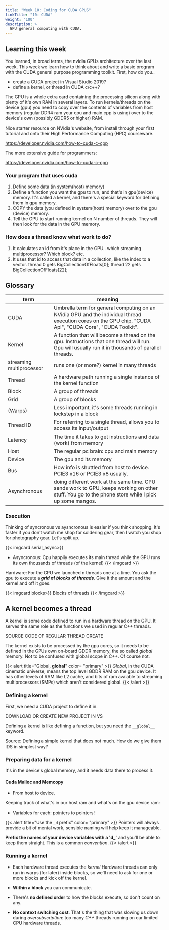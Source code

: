 ```yaml
---
title: "Week 10: Coding for CUDA GPUS" 
linkTitle: "10: CUDA"
weight: "100"
description: >
  GPU general computing with CUDA.
---
```



## Learning this week

You learned, in broad terms, the nvidia GPUs architecture over the last week. This week we learn how to think about and write a basic program with the CUDA general purpose programming toolkit.
First, how do you..
* create a CUDA project in Visual Studio 2019?
* define a kernel, or thread in CUDA c/c++?

The GPU is a whole extra card containing the processing silicon along with plenty of it's own RAM in several layers. To run kernels/threads on the device (gpu) you need to copy over the contents of variables from host memory (regular DDR4 ram your cpu and main.cpp is using) over to the device's own (possibly GDDR5 or higher) RAM.


Nice starter resource on NVidia's website, from install through your first tutorial and onto their High Performance Computing (HPC) courseware.

<https://developer.nvidia.com/how-to-cuda-c-cpp>

The more extensive guide for programmers:

<https://developer.nvidia.com/how-to-cuda-c-cpp>

### Your program that uses cuda
1. Define some data (in system(host) memory)
2. Define a function you want the gpu to run, and that's in gpu(device) memory. It's called a kernel, and there's a special keyword for defining them in gpu memory.
3. COPY the data (you defined in system(host) memory) over to the gpu (device) memory.
4. Tell the GPU to start running kernel on N number of threads. They will then look for the data in the GPU memory.

### How does a thread know what work to do?
1. It calculates an id from it's place in the GPU.. which streaming multiprocessor? Which block? etc.
2. It uses that id to access that data in a collection, like the index to a vector. thread 0 gets BigCollectionOfFloats[0]; thread 22 gets BigCollectionOfFloats[22];
  
## Glossary

term | meaning
----------- | ----------------------------------------------------
CUDA | Umbrella term for general computing on an NVidia GPU and the individual thread execution cores on the GPU chip. "CUDA Api", "CUDA Core", "CUDA Toolkit".
Kernel | A function that will become a thread on the gpu. Instructions that one thread will run. Gpu will usually run it in thousands of parallel threads.
streaming multiprocessor | runs one (or more?) kernel in many threads
Thread | A hardware path running a single instance of the kernel function
Block | A group of threads
Grid | A group of blocks
(Warps) | Less important, it's some threads running in lockstep in a block
Thread ID | For referring to a single thread, allows you to access its input/output
Latency | The time it takes to get instructions and data (work) from memory
Host | The regular pc brain: cpu and main memory
Device | The gpu and its memory
Bus | How info is shuttled from host to device. PCIE3 x16 or PCIE3 x8 usually.
Asynchronous | doing different work at the same time. CPU sends work to GPU, keeps working on other stuff. You go to the phone store while I pick up some mangos.

### Execution

Thinking of syncronous vs aysncronous is easier if you think shopping. It's faster if you don't watch me shop for soldering gear, then I watch you shop for photography gear. Let's split up.
  
{{< imgcard serial_async>}}
* Asyncronous: Cpu happily executes its main thread while the GPU runs its own thousands of threads (of the kernel)
{{< /imgcard >}}

Hardware: 
For the CPU we launched n threads one at a time.
You ask the gpu to execute a **_grid_ of _blocks_ of _threads_**. Give it the amount and the kernel and off it goes.

{{< imgcard blocks>}}
Blocks of threads
{{< /imgcard >}}


## A kernel becomes a thread

A kernel is some code defined to run in a hardware thread on the GPU. It serves the same role as the functions we used in regular C++ threads. 

SOURCE CODE OF REGULAR THREAD CREATE

The kernel exists to be processed by the gpu cores, so it needs to be defined in the GPUs own on-board GDDR memory, the so called _global_ memory. Not to be confused with global scope in C++. Of course not.

{{< alert title="Global, __global__" color= "primary" >}}
_Global_, in the CUDA cinematic universe, means the top level GDDR RAM on the gpu device. It has other levels of RAM like L2 cache, and bits of ram avaiable to streaming multiprocessors (SMPs) which aren't considered global.
{{< /alert >}} 

### Defining a kernel

First, we need a CUDA project to define it in.

DOWNLOAD OR CREATE NEW PROJECT IN VS

Defining a kernel is like defining a function, but you need the `__global__` keyword.

Source: Defining a simple kernel that does not much. How do we give them IDS in simplest way?

### Preparing data for a kernel

It's in the device's global memory, and it needs data there to process it.

#### Cuda Malloc and Memcopy

* From host to device. 

Keeping track of what's in our host ram and what's on the gpu device ram:
* Variables for each: pointers to pointers! 

{{< alert title="Use the `_d` prefix" color= "primary" >}}
Pointers will always provide a bit of mental work, sensible naming will help keep it manageable. 

**Prefix the names of your device variables with a 'd_'** and you'll be able to keep them straight. This is a common _convention_.
{{< /alert >}}

### Running a kernel

* Each hardware thread executes the _kernel_
Hardware threads can only run in warps (for later) inside blocks, so we'll need to ask for one or more blocks and kick off the kernel.


* **Within a block** you can communicate.
* There's **no defined order** to how the blocks execute, so don't count on any.
* **No context switching cost**. That's the thing that was slowing us down during _oversubscription_: too many _C++_ threads running on our limited CPU hardware threads.